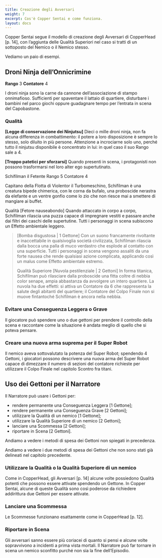 ```yaml
---
title: Creazione degli Avversari
weight: 7
excerpt: Cos'è Copper Sentai e come funziona.
layout: docs
---
```

Copper Sentai segue il modello di creazione degli Avversari di CopperHead [p. 14], con l’aggiunta delle Qualità Superiori nel caso si tratti di un sottoposto del Nemico o il Nemico stesso.

Vediamo un paio di esempi.

## Droni Ninja dell’Onnicrimine
<b>Rango</b> 3
<b>Contatore</b> 4

I droni ninja sono la carne da cannone dell’associazione di stampo onnimafioso. Sufficienti per spaventare il lattaio di quartiere, disturbare i bambini nel parco giochi oppure guadagnare tempo per l’entrata in scena del Capobastone. 

### Qualità
<b>[Legge di conservazione dei Ninjutsu]</b> Dieci o mille droni ninja, non fa alcuna differenza in combattimento: il potere a loro disposizione è sempre lo stesso, solo diluito in più persone. Attenzione a incrociarne solo uno, perché tutto il ninjutsu disponibile è concentrato in lui: in quel caso il suo Rango sale a 4.

<b>[Troppo patetici per sforzarsi]</b> Quando presenti in scena, i protagonisti non possono trasformarsi nel loro alter ego supertutinato.


Schifilman il Fetente
Rango 5
Contatore 4
 
Capitano della Flotta di Violentor il Turbomeschino, Schifilman è una creatura bipede chimerica, con le corna da bufalo, una proboscide nerastra da elefante e un ventre gonfio come lo zio che non riesce mai a smettere di mangiare ai buffet. 
 
Qualità
[Fetore nauseabondo] Quando attaccato in corpo a corpo, Schifilman rilascia una puzza capace di impregnare vestiti e passare anche dai filtri dei caschi delle supertutine. Tutti i personaggi in scena subiscono un Effetto ambientale leggero.
> [Bomba disgustosa | 1 Gettone] Con un suono francamente rivoltante e inaccettabile in qualsivoglia società civilizzata, Schifilman rilascia dalla bocca una palla di muco verdastro che esplode al contatto con una superficie. Tutti i personaggi in scena vengono assaliti da una forte nausea che rende qualsiasi azione complicata, applicando così un malus come Effetto ambientale estremo.
> 
> 
> Qualità Superiore
> [Nuvola pestilenziale | 2 Gettoni] In forma titanica, Schifilman può rilasciare dalla proboscide una fitta coltre di nebbia color senape, ampia abbastanza da avvolgere un intero quartiere. La nuvola ha due effetti: si attiva un Contatore da 6 che rappresenta la salute degli abitanti del quartiere; il Contatore del Colpo Finale non si muove fintantoché Schifilman è ancora nella nebbia.



### Evitare una Conseguenza Leggera o Grave
Il giocatore può spendere uno o due gettoni per prendere il controllo della scena e raccontare come la situazione è andata meglio di quello che si poteva pensare.

### Creare una nuova arma suprema per il Super Robot
Il nemico aveva sottovalutato la potenza del Super Robot; spendendo 4 Gettoni, i giocatori possono descrivere una nuova arma del Super Robot capace di dimezzare il numero di sezioni del contatore richieste per utilizzare il Colpo Finale nel capitolo Scontro fra titani.

## Uso dei Gettoni per il Narratore

Il Narratore può usare i Gettoni per:

- rendere permanente una Conseguenza Leggera [1 Gettone];
- rendere permanente una Conseguenza Grave [2 Gettoni];
- utilizzare la Qualità di un nemico [1 Gettone];
- utilizzare la Qualità Superiore di un nemico [2 Gettoni];
- lanciare una Scommessa [2 Gettoni];
- riportare in Scena [2 Gettoni].

Andiamo a vedere i metodi di spesa dei Gettoni non spiegati in precedenza.

Andiamo a vedere i due metodi di spesa dei Gettoni che non sono stati già delineati nel capitolo precedente.

### Utilizzare la Qualità o la Qualità Superiore di un nemico
Come in CopperHead, gli Avversari [p. 14] alcune volte possiedono Qualità potenti che possono essere attivate spendendo un Gettone. In Copper Sentai, alcune di queste Qualità sono così poderose da richiedere addirittura due Gettoni per essere attivate.

### Lanciare una Scommessa
Le Scommesse funzionano esattamente come in CopperHead [p. 12].

### Riportare in Scena
Gli avversari sanno essere più coriacei di quanto si pensi e alcune volte sopravvivono a incidenti a prima vista mortali. Il Narratore può far tornare in scena un nemico sconfitto purché non sia la fine dell’Episodio.